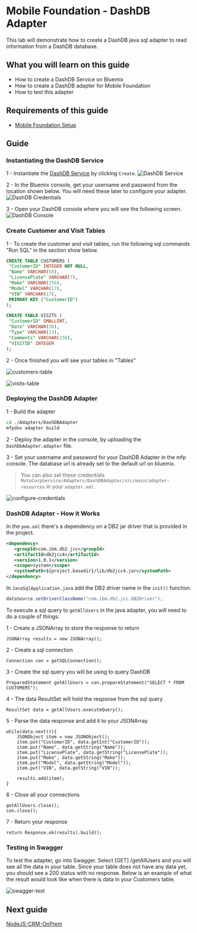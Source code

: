 #  Mobile Foundation - DashDB Adapter

This lab will demonstrate how to create a DashDB java sql adapter to read information from a DashDB database.

## What you will learn on this guide

 - How to create a DashDB Service on Bluemix
 - How to create a DashDB adapter for Mobile Foundation
 - How to test this adapter

## Requirements of this guide

- [Mobile Foundation Setup](/Lab/Contents/MFP-Setup-Mobile-Foundation-on-Bluemix/Readme.md)

## Guide

### Instantiating the DashDB Service

1 - Instantiate the [DashDB Service](https://console.ng.bluemix.net/catalog/services/dashdb/) by clicking `Create`.
![DashDB Service](dashdb-service.png)

2 - In the Bluemix console, get your username and password from the location shown below.
You will need these later to configure your adapter.
![DashDB Credentials](dashdb-credentials.png)

3 - Open your DashDB console where you will see the following screen.
![DashDB Console](dashdb-console.png)

### Create Customer and Visit Tables

1 - To create the customer and visit tables, run the following sql commands "Run SQL" in the section show below.
```sql
CREATE TABLE CUSTOMERS (
 "CustomerID" INTEGER NOT NULL,
 "Name" VARCHAR(50),
 "LicensePlate" VARCHAR(7),
 "Make" VARCHAR(256),
 "Model" VARCHAR(17),
 "VIN" VARCHAR(17),
 PRIMARY KEY ("CustomerID")
);

CREATE TABLE VISITS (
 "CustomerID" SMALLINT,
 "Date" VARCHAR(30),
 "Type" VARCHAR(13),
 "Comments" VARCHAR(256),
 "VISITID" INTEGER
);
```

2 - Once finished you will see your tables in "Tables"

![customers-table](customers-table.png)

![visits-table](visits-table.png)

### Deploying the DashDB Adapter

1 - Build the adapter 
```bash
cd ./Adapters/DashDBAdapter
mfpdev adapter build
```
2 - Deploy the adapter in the console, by uploading the `DashDbAdapter.adapter` file.

3 - Set your username and password for your DashDB Adapter in the mfp console.
The database url is already set to the default url on bluemix.
> You can also set these credentials `MotoCorpService/Adapters/DashDBAdapter/src/main/adapter-resources` in your `adapter.xml`.

![configure-credentials](configure-dashdb-adapter.png)

### DashDB Adapter - How it Works

In the `pom.xml` there's a dependency on a DB2 jar driver that is provided in the project.

```xml
<dependency>            
   <groupId>com.ibm.db2.jcc</groupId>
   <artifactId>db2jcc4</artifactId> 
   <version>1.0.1</version>
   <scope>system</scope>
   <systemPath>${project.basedir}/lib/db2jcc4.jar</systemPath>
</dependency>
```

In `JavaSqlApplication.java` add the DB2 driver name in the `init()` function.
```java
dataSource.setDriverClassName("com.ibm.db2.jcc.DB2Driver");
```

To execute a sql query to `getAllUsers` in the java adapter, you will need to do a couple of things.

1 - Create a JSONArray to store the response to return
```
JSONArray results = new JSONArray();
```

2 - Create a sql connection
```
Connection con = getSQLConnection();
```

3 - Create the sql query you will be using to query DashDB
```
PreparedStatement getAllUsers = con.prepareStatement("SELECT * FROM CUSTOMERS");
```

4 - The data ResultSet will hold the response from the sql query
```
ResultSet data = getAllUsers.executeQuery();
```

5 - Parse the data response and add it to your JSONArray

```
while(data.next()){
    JSONObject item = new JSONObject();
	item.put("CustomerID", data.getInt("CustomerID"));
	item.put("Name", data.getString("Name"));
	item.put("LicensePlate", data.getString("LicensePlate"));
	item.put("Make", data.getString("Make"));
	item.put("Model", data.getString("Model"));
	item.put("VIN", data.getString("VIN"));

	results.add(item);
}
```

6 - Close all your connections
```
getAllUsers.close();
con.close();
```

7 - Return your response
```
return Response.ok(results).build();
```

### Testing in Swagger

To test the adapter, go into Swagger. 
Select [GET] /getAllUsers and you will see all the data in your table.
Since your table does not have any data yet, you should see a 200 status with no response.
Below is an example of what the result would look like when there is data in your Customers table.

![swagger-test](swagger-test.png)


## Next guide

[NodeJS-CRM-OnPrem](/Lab/Contents/NodeJS-CRM-OnPrem/Readme.md)   
